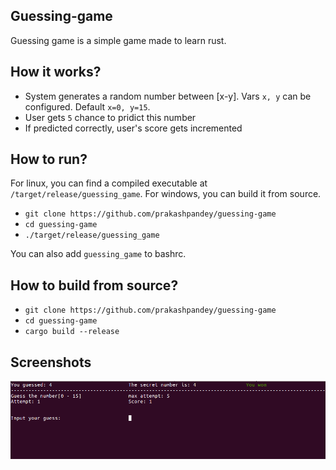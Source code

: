 ## Guessing-game

Guessing game is a simple game made to learn rust.

## How it works?

- System generates a random number between [x-y]. 
  Vars `x, y` can be configured. Default `x=0, y=15`.
- User gets `5` chance to pridict this number
- If predicted correctly, user's score gets incremented

## How to run?

For linux, you can find a compiled executable at `/target/release/guessing_game`.
For windows, you can build it from source.

- `git clone https://github.com/prakashpandey/guessing-game`
- `cd guessing-game`
- `./target/release/guessing_game`

You can also add `guessing_game` to bashrc.

## How to build from source?
- `git clone https://github.com/prakashpandey/guessing-game`
- `cd guessing-game`
- `cargo build --release`

## Screenshots

<img src="/docs/media/screen-1.png" alt="Screen-1"/>

